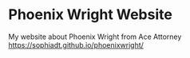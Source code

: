 # Phoenix Wright Website<br />
My website about Phoenix Wright from Ace Attorney<br />
https://sophiadt.github.io/phoenixwright/
